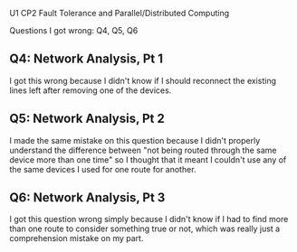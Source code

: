 U1 CP2 Fault Tolerance and Parallel/Distributed Computing

Questions I got wrong: Q4, Q5, Q6

## Q4: Network Analysis, Pt 1
I got this wrong because I didn't know if I should reconnect the existing lines left after removing one of the devices.

## Q5: Network Analysis, Pt 2
I made the same mistake on this question because I didn't properly understand the difference between "not being routed through the same device more than one time" so I thought that it meant I couldn't use any of the same devices I used for one route for another.

## Q6: Network Analysis, Pt 3
I got this question wrong simply because I didn't know if I had to find more than one route to consider something true or not, which was really just a comprehension mistake on my part.
